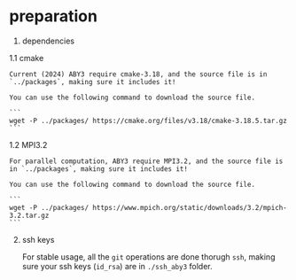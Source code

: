 # preparation

1. dependencies

1.1 cmake

    Current (2024) ABY3 require cmake-3.18, and the source file is in `../packages`, making sure it includes it!

    You can use the following command to download the source file.

    ```
    wget -P ../packages/ https://cmake.org/files/v3.18/cmake-3.18.5.tar.gz
    ```

1.2 MPI3.2

    For parallel computation, ABY3 require MPI3.2, and the source file is in `../packages`, making sure it includes it!

    You can use the following command to download the source file.

    ```
    wget -P ../packages/ https://www.mpich.org/static/downloads/3.2/mpich-3.2.tar.gz
    ```

2. ssh keys

    For stable usage, all the ``git`` operations are done thorugh ``ssh``, making sure your ssh keys (`id_rsa`) are in ``./ssh_aby3`` folder. 
